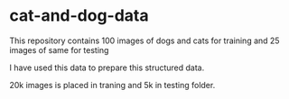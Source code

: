 # cat-and-dog-data
This repository contains 100 images of dogs and cats for training and 25 images of same for testing

I have used this data to prepare this structured data.

20k images is placed in traning and 5k in testing folder.
